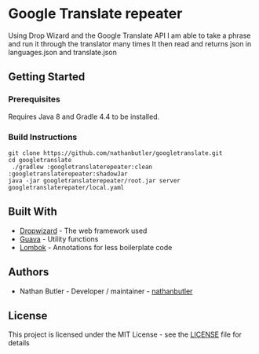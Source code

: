 # Google Translate repeater

Using Drop Wizard and the Google Translate API I am able to take a phrase and run it through the translator many times
It then read and returns json in languages.json and translate.json
## Getting Started

### Prerequisites

Requires Java 8 and Gradle 4.4 to be installed.

### Build Instructions
```
git clone https://github.com/nathanbutler/googletranslate.git
cd googletranslate
 ./gradlew :googletranslaterepeater:clean :googletranslaterepeater:shadowJar
java -jar googletranslaterepeater/root.jar server googletranslaterepater/local.yaml
```

## Built With

* [Dropwizard](http://www.dropwizard.io/1.1.4/docs/) - The web framework used
* [Guava](https://github.com/google/guava/wiki/Release23) - Utility functions
* [Lombok](https://projectlombok.org/) - Annotations for less boilerplate code

## Authors

* Nathan Butler - Developer / maintainer - [nathanbutler](https://github.com/nathanbutler)

## License

This project is licensed under the MIT License - see the [LICENSE](LICENSE) file for details
